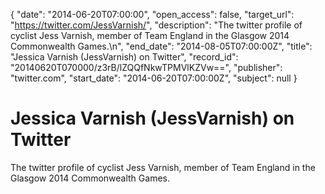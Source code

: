 {
  "date": "2014-06-20T07:00:00", 
  "open_access": false, 
  "target_url": "https://twitter.com/JessVarnish/", 
  "description": "The twitter profile of cyclist Jess Varnish, member of Team England in the Glasgow 2014 Commonwealth Games.\n", 
  "end_date": "2014-08-05T07:00:00Z", 
  "title": "Jessica Varnish (JessVarnish) on Twitter", 
  "record_id": "20140620T070000/z3rB/lZQQfNkwTPMVlKZVw==", 
  "publisher": "twitter.com", 
  "start_date": "2014-06-20T07:00:00Z", 
  "subject": null
}

# Jessica Varnish (JessVarnish) on Twitter

The twitter profile of cyclist Jess Varnish, member of Team England in the Glasgow 2014 Commonwealth Games.
